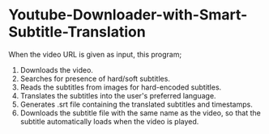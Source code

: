 # Youtube-Downloader-with-Smart-Subtitle-Translation
When the video URL is given as input, this program;

  1) Downloads the video.
  2) Searches for presence of hard/soft subtitles.
  3) Reads the subtitles from images for hard-encoded subtitles.
  4) Translates the subtitles into the user's preferred language.
  5) Generates .srt file containing the translated subtitles and timestamps.
  6) Downloads the subtitle file with the same name as the video, so that the subtitle automatically loads when the video is played.
